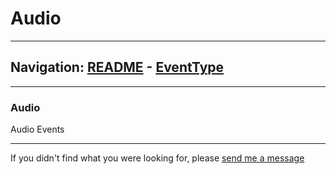 # Audio


---
Navigation: [README](README.md) - [EventType](EventType.md)
---







---


### Audio

Audio Events









---

If you didn't find what you were looking for, please [send me a message](mailto:contact+help@haptrix.com)